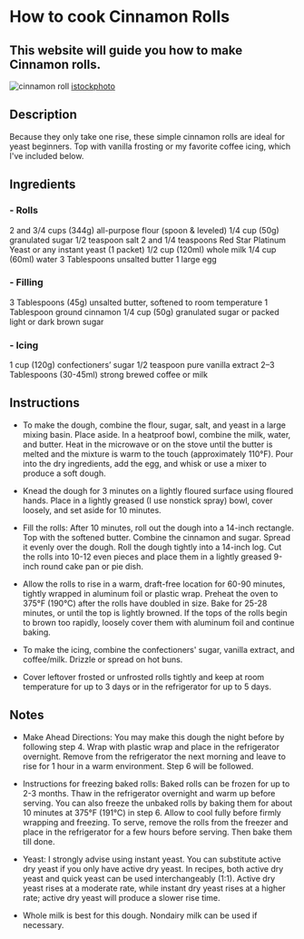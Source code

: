 # How to cook Cinnamon Rolls
## This website will guide you how to make Cinnamon rolls.

![cinnamon roll](https://user-images.githubusercontent.com/99865266/159630630-e1f349bc-ae56-4f29-b462-823ab3d3bae3.jpg)
[istockphoto](https://www.istockphoto.com)


## Description
Because they only take one rise, these simple cinnamon rolls are ideal for yeast beginners. Top with vanilla frosting or my favorite coffee icing, which I've included below.

## Ingredients
### - Rolls
2 and 3/4 cups (344g) all-purpose flour (spoon & leveled)
1/4 cup (50g) granulated sugar
1/2 teaspoon salt
2 and 1/4 teaspoons Red Star Platinum Yeast or any instant yeast (1 packet)
1/2 cup (120ml) whole milk
1/4 cup (60ml) water
3 Tablespoons unsalted butter
1 large egg
### - Filling
3 Tablespoons (45g) unsalted butter, softened to room temperature
1 Tablespoon ground cinnamon
1/4 cup (50g) granulated sugar or packed light or dark brown sugar
### - Icing
1 cup (120g) confectioners’ sugar
1/2 teaspoon pure vanilla extract
2–3 Tablespoons (30-45ml) strong brewed coffee or milk
## Instructions
- To make the dough, combine the flour, sugar, salt, and yeast in a large mixing basin. Place aside.
In a heatproof bowl, combine the milk, water, and butter. Heat in the microwave or on the stove until the butter is melted and the mixture is warm to the touch (approximately 110°F). Pour into the dry ingredients, add the egg, and whisk or use a mixer to produce a soft dough.

- Knead the dough for 3 minutes on a lightly floured surface using floured hands. Place in a lightly greased (I use nonstick spray) bowl, cover loosely, and set aside for 10 minutes.

- Fill the rolls: After 10 minutes, roll out the dough into a 14-inch rectangle. Top with the softened butter. Combine the cinnamon and sugar. Spread it evenly over the dough. Roll the dough tightly into a 14-inch log. Cut the rolls into 10-12 even pieces and place them in a lightly greased 9-inch round cake pan or pie dish.

- Allow the rolls to rise in a warm, draft-free location for 60-90 minutes, tightly wrapped in aluminum foil or plastic wrap.
Preheat the oven to 375°F (190°C) after the rolls have doubled in size. Bake for 25-28 minutes, or until the top is lightly browned. If the tops of the rolls begin to brown too rapidly, loosely cover them with aluminum foil and continue baking.

- To make the icing, combine the confectioners' sugar, vanilla extract, and coffee/milk. Drizzle or spread on hot buns.

- Cover leftover frosted or unfrosted rolls tightly and keep at room temperature for up to 3 days or in the refrigerator for up to 5 days.
## Notes

- Make Ahead Directions: You may make this dough the night before by following step 4. Wrap with plastic wrap and place in the refrigerator overnight. Remove from the refrigerator the next morning and leave to rise for 1 hour in a warm environment. Step 6 will be followed.

- Instructions for freezing baked rolls: Baked rolls can be frozen for up to 2-3 months. Thaw in the refrigerator overnight and warm up before serving. You can also freeze the unbaked rolls by baking them for about 10 minutes at 375°F (191°C) in step 6. Allow to cool fully before firmly wrapping and freezing. To serve, remove the rolls from the freezer and place in the refrigerator for a few hours before serving. Then bake them till done.

- Yeast: I strongly advise using instant yeast. You can substitute active dry yeast if you only have active dry yeast. In recipes, both active dry yeast and quick yeast can be used interchangeably (1:1). Active dry yeast rises at a moderate rate, while instant dry yeast rises at a higher rate; active dry yeast will produce a slower rise time.

- Whole milk is best for this dough. Nondairy milk can be used if necessary.
